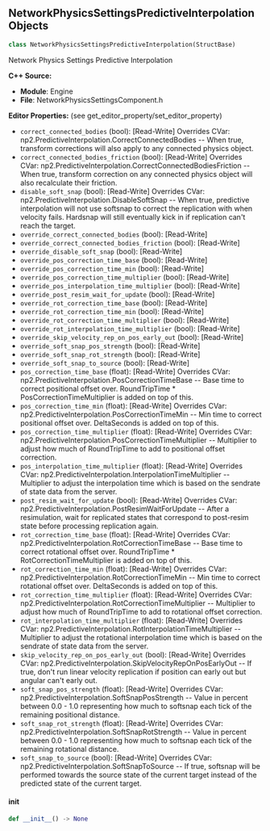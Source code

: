 ## NetworkPhysicsSettingsPredictiveInterpolation Objects

```python
class NetworkPhysicsSettingsPredictiveInterpolation(StructBase)
```

Network Physics Settings Predictive Interpolation

**C++ Source:**

- **Module**: Engine
- **File**: NetworkPhysicsSettingsComponent.h

**Editor Properties:** (see get_editor_property/set_editor_property)

- ``correct_connected_bodies`` (bool):  [Read-Write] Overrides CVar: np2.PredictiveInterpolation.CorrectConnectedBodies -- When true, transform corrections will also apply to any connected physics object.
- ``correct_connected_bodies_friction`` (bool):  [Read-Write] Overrides CVar: np2.PredictiveInterpolation.CorrectConnectedBodiesFriction -- When true, transform correction on any connected physics object will also recalculate their friction.
- ``disable_soft_snap`` (bool):  [Read-Write] Overrides CVar: np2.PredictiveInterpolation.DisableSoftSnap -- When true, predictive interpolation will not use softsnap to correct the replication with when velocity fails. Hardsnap will still eventually kick in if replication can't reach the target.
- ``override_correct_connected_bodies`` (bool):  [Read-Write]
- ``override_correct_connected_bodies_friction`` (bool):  [Read-Write]
- ``override_disable_soft_snap`` (bool):  [Read-Write]
- ``override_pos_correction_time_base`` (bool):  [Read-Write]
- ``override_pos_correction_time_min`` (bool):  [Read-Write]
- ``override_pos_correction_time_multiplier`` (bool):  [Read-Write]
- ``override_pos_interpolation_time_multiplier`` (bool):  [Read-Write]
- ``override_post_resim_wait_for_update`` (bool):  [Read-Write]
- ``override_rot_correction_time_base`` (bool):  [Read-Write]
- ``override_rot_correction_time_min`` (bool):  [Read-Write]
- ``override_rot_correction_time_multiplier`` (bool):  [Read-Write]
- ``override_rot_interpolation_time_multiplier`` (bool):  [Read-Write]
- ``override_skip_velocity_rep_on_pos_early_out`` (bool):  [Read-Write]
- ``override_soft_snap_pos_strength`` (bool):  [Read-Write]
- ``override_soft_snap_rot_strength`` (bool):  [Read-Write]
- ``override_soft_snap_to_source`` (bool):  [Read-Write]
- ``pos_correction_time_base`` (float):  [Read-Write] Overrides CVar: np2.PredictiveInterpolation.PosCorrectionTimeBase -- Base time to correct positional offset over. RoundTripTime * PosCorrectionTimeMultiplier is added on top of this.
- ``pos_correction_time_min`` (float):  [Read-Write] Overrides CVar: np2.PredictiveInterpolation.PosCorrectionTimeMin -- Min time to correct positional offset over. DeltaSeconds is added on top of this.
- ``pos_correction_time_multiplier`` (float):  [Read-Write] Overrides CVar: np2.PredictiveInterpolation.PosCorrectionTimeMultiplier -- Multiplier to adjust how much of RoundTripTime to add to positional offset correction.
- ``pos_interpolation_time_multiplier`` (float):  [Read-Write] Overrides CVar: np2.PredictiveInterpolation.InterpolationTimeMultiplier -- Multiplier to adjust the interpolation time which is based on the sendrate of state data from the server.
- ``post_resim_wait_for_update`` (bool):  [Read-Write] Overrides CVar: np2.PredictiveInterpolation.PostResimWaitForUpdate -- After a resimulation, wait for replicated states that correspond to post-resim state before processing replication again.
- ``rot_correction_time_base`` (float):  [Read-Write] Overrides CVar: np2.PredictiveInterpolation.RotCorrectionTimeBase -- Base time to correct rotational offset over. RoundTripTime * RotCorrectionTimeMultiplier is added on top of this.
- ``rot_correction_time_min`` (float):  [Read-Write] Overrides CVar: np2.PredictiveInterpolation.RotCorrectionTimeMin -- Min time to correct rotational offset over. DeltaSeconds is added on top of this.
- ``rot_correction_time_multiplier`` (float):  [Read-Write] Overrides CVar: np2.PredictiveInterpolation.RotCorrectionTimeMultiplier -- Multiplier to adjust how much of RoundTripTime to add to rotational offset correction.
- ``rot_interpolation_time_multiplier`` (float):  [Read-Write] Overrides CVar: np2.PredictiveInterpolation.RotInterpolationTimeMultiplier -- Multiplier to adjust the rotational interpolation time which is based on the sendrate of state data from the server.
- ``skip_velocity_rep_on_pos_early_out`` (bool):  [Read-Write] Overrides CVar: np2.PredictiveInterpolation.SkipVelocityRepOnPosEarlyOut -- If true, don't run linear velocity replication if position can early out but angular can't early out.
- ``soft_snap_pos_strength`` (float):  [Read-Write] Overrides CVar: np2.PredictiveInterpolation.SoftSnapPosStrength -- Value in percent between 0.0 - 1.0 representing how much to softsnap each tick of the remaining positional distance.
- ``soft_snap_rot_strength`` (float):  [Read-Write] Overrides CVar: np2.PredictiveInterpolation.SoftSnapRotStrength -- Value in percent between 0.0 - 1.0 representing how much to softsnap each tick of the remaining rotational distance.
- ``soft_snap_to_source`` (bool):  [Read-Write] Overrides CVar: np2.PredictiveInterpolation.SoftSnapToSource -- If true, softsnap will be performed towards the source state of the current target instead of the predicted state of the current target.

<a id="unreal.NetworkPhysicsSettingsPredictiveInterpolation.__init__"></a>

#### __init__

```python
def __init__() -> None
```

<a id="unreal.NetworkPhysicsSettingsResimulation"></a>
